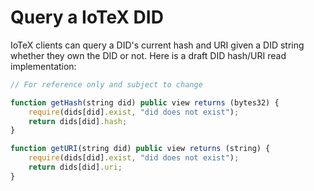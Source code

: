 # Query a IoTeX DID

IoTeX clients can query a DID's current hash and URI given a DID string whether they own the DID or not. Here is a draft DID hash/URI read implementation:

```javascript
// For reference only and subject to change

function getHash(string did) public view returns (bytes32) {
    require(dids[did].exist, "did does not exist");
    return dids[did].hash;
}

function getURI(string did) public view returns (string) {
    require(dids[did].exist, "did does not exist");
    return dids[did].uri;
}
```




